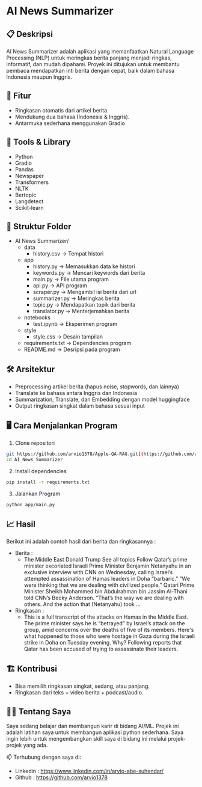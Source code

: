 # AI News Summarizer

## 📋 Deskripsi
AI News Summarizer adalah aplikasi yang memanfaatkan Natural Language Processing (NLP) untuk meringkas berita panjang menjadi ringkas, informatif, dan mudah dipahami. Proyek ini ditujukan untuk membantu pembaca mendapatkan inti berita dengan cepat, baik dalam bahasa Indonesia maupun Inggris.

## 🚀 Fitur
- Ringkasan otomatis dari artikel berita.
- Mendukung dua bahasa (Indonesia & Inggris).
- Antarmuka sederhana menggunakan Gradio

## 🧠 Tools & Library
- Python
- Gradio
- Pandas
- Newspaper
- Transformers
- NLTK
- Bertopic
- Langdetect
- Scikit-learn

## 📁 Struktur Folder
- AI News Summarizer/
  - data
      - history.csv -> Tempat histori
  - app
      - history.py -> Memasukkan data ke histori
      - keywords.py -> Mencari keywords dari berita
      - main.py -> File utama program
      - api.py -> API program
      - scraper.py -> Mengambil isi berita dari url
      - summarizer.py -> Meringkas berita
      - topic.py -> Mendapatkan topik dari berita
      - translator.py -> Menterjemahkan berita
  - notebooks
      - test.ipynb -> Eksperimen program
  - style
      - style.css -> Desain tampilan 
  - requirements.txt -> Dependencies program
  - README.md -> Desripsi pada program

## 🛠️ Arsitektur
- Preprocessing artikel berita (hapus noise, stopwords, dan lainnya)
- Translate ke bahasa antara Inggris dan Indonesia
- Summarization, Translate, dan Embedding dengan model huggingface
- Output ringkasan singkat dalam bahasa sesuai input

## 🖥️ Cara Menjalankan Program
1. Clone repositori
```bash
git https://github.com/arvio1378/Apple-QA-RAG.git](https://github.com/arvio1378/AI_News_Summarizer.git
cd AI_News_Summarizer
```
2. Install dependencies
```bash
pip install -r requirements.txt
```
3. Jalankan Program
```bash
python app/main.py
```

## 📈 Hasil
Berikut ini adalah contoh hasil dari berita dan ringkasannya :
- Berita :
  - The Middle East Donald Trump See all topics Follow Qatar’s prime minister excoriated Israeli Prime Minister Benjamin Netanyahu in an exclusive interview with CNN on Wednesday, calling Israel’s attempted assassination of Hamas leaders in Doha “barbaric.”
“We were thinking that we are dealing with civilized people,” Qatari Prime Minister Sheikh Mohammed bin Abdulrahman bin Jassim Al-Thani told CNN’s Becky Anderson. “That’s the way we are dealing with others. And the action that (Netanyahu) took ...
- Ringkasan :
  - This is a full transcript of the attacks on Hamas in the Middle East. The prime minister says he is “betrayed” by Israel’s attack on the group, amid concerns over the deaths of five of its members. Here's what happened to those who were hostage in Gaza during the Israeli strike in Doha on Tuesday evening. Why? Following reports that Qatar has been accused of trying to assassinate their leaders.

## 🏗️ Kontribusi
- Bisa memilih ringkasan singkat, sedang, atau panjang.
- Ringkasan dari teks + video berita + podcast/audio.

## 🧑‍💻 Tentang Saya
Saya sedang belajar dan membangun karir di bidang AI/ML. Projek ini adalah latihan saya untuk membangun aplikasi python sederhana. Saya ingin lebih untuk mengembangkan skill saya di bidang ini melalui projek-projek yang ada.

📫 Terhubung dengan saya di:
- Linkedin : https://www.linkedin.com/in/arvio-abe-suhendar/
- Github : https://github.com/arvio1378
